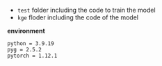 * `test` folder including the code to train the model
* `kge` floder including the code of the model

**environment**
```shell
python = 3.9.19   
pyg = 2.5.2
pytorch = 1.12.1
```